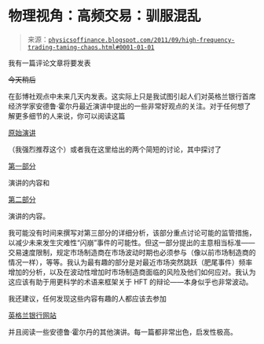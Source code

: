 <!--yml

演讲的分类：未分类

日期：2024-05-18 07:04:32

-->

# 物理视角：高频交易：驯服混乱

> 来源：[`physicsoffinance.blogspot.com/2011/09/high-frequency-trading-taming-chaos.html#0001-01-01`](http://physicsoffinance.blogspot.com/2011/09/high-frequency-trading-taming-chaos.html#0001-01-01)

我有一篇评论文章将要发表

~~今天稍后~~

在彭博社观点中未来几天内发表。这实际上只是我试图引起人们对英格兰银行首席经济学家安德鲁·霍尔丹最近演讲中提出的一些非常好观点的关注。对于任何想了解更多细节的人来说，你可以阅读这篇

[原始演讲](http://www.bankofengland.co.uk/publications/speeches/2011/speech509.pdf)

（我强烈推荐这个）或者我在这里给出的两个简短的讨论，其中探讨了

[第一部分](http://physicsoffinance.blogspot.com/2011/09/high-frequency-trading-downside-part-i.html)

演讲的内容和

[第二部分](http://physicsoffinance.blogspot.com/2011/09/high-frequency-trading-downside-part-ii.html)

演讲的内容。

我可能没有时间来撰写对第三部分的详细分析，该部分重点讨论可能的监管措施，以减少未来发生灾难性“闪崩”事件的可能性。但这一部分提出的主意相当标准——交易速度限制，规定市场制造商在市场波动时期也必须参与（像以前市场制造商的情况一样），等等。我认为最有趣的部分是对最近市场突然跳跃（肥尾事件）频率增加的分析，以及在波动性增加时市场制造商面临的风险及他们如何应对。我认为这应该有助于用更科学的术语来框架关于 HFT 的辩论——本身似乎也非常波动。

我还建议，任何发现这些内容有趣的人都应该去参加

[英格兰银行网站](http://www.bankofengland.co.uk/publications/speeches/2011/index.htm)

并且阅读一些安德鲁·霍尔丹的其他演讲。每一篇都非常出色，启发性极高。
